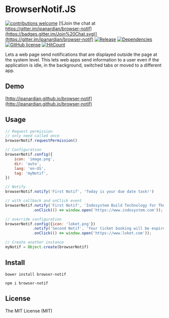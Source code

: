 # BrowserNotif.JS
[![contributions welcome](https://img.shields.io/badge/contributions-welcome-brightgreen.svg?style=flat)](https://github.com/ipanardian/browser-notif/issues) 
[![Join the chat at https://gitter.im/ipanardian/browser-notif](https://badges.gitter.im/Join%20Chat.svg)](https://gitter.im/ipanardian/browser-notif)
[![Release](https://img.shields.io/badge/release-v1.0--beta-orange.svg)](https://github.com/ipanardian/browser-notif/releases)
[![Dependencies](https://img.shields.io/badge/dependencies-none-brightgreen.svg)](https://github.com/ipanardian/browser-notif)
[![GitHub license](https://img.shields.io/badge/license-MIT-red.svg)](https://raw.githubusercontent.com/ipanardian/browser-notif/master/LICENSE)
[![HitCount](https://hitt.herokuapp.com/ipanardian/browser-notif.svg)](https://github.com/ipanardian/browser-notif)

Lets a web page send notifications that are displayed outside the page at the system level. 
This lets web apps send information to a user even if the application is idle, in the background, switched tabs or moved to a different app.   

## Demo
[http://ipanardian.github.io/browser-notif](http://ipanardian.github.io/browser-notif)

## Usage
```js
// Request permission
// only need called once
browserNotif.requestPermission()

// Configuration
browserNotif.config({
	icon: 'image.png',
	dir: 'auto',
	lang: 'en-US',
	tag: 'myNotif',
})

// Notify
browserNotif.notify('First Notif', 'Today is your due date task!')

// with callback and onClick event
browserNotif.notify('First Notif', 'Indosystem Build Technology for The Better World', () => console.log('First Notif fired!'))
			.onClick(() => window.open('https://www.indosystem.com'));

// override configuration
browserNotif.config({icon: 'loket.png'})
			.notify('Second Notif', 'Your ticket booking will be expired in 5 minutes.', () => console.log('Second Notif fired!'))
			.onClick(() => window.open('https://www.loket.com'));

// Create another instance
myNotif = Object.create(browserNotif)
```

## Install
```
bower install browser-notif  

npm i browser-notif
```

## License
The MIT License (MIT)